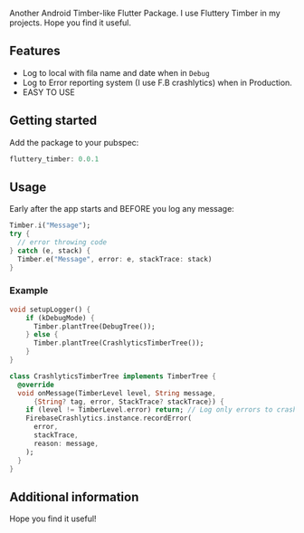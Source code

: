 
Another Android Timber-like Flutter Package. I use Fluttery Timber in my projects. Hope you find it useful.

## Features

* Log to local with fila name and date when in `Debug`
* Log to Error reporting system (I use F.B crashlytics) when in Production.
* EASY TO USE

## Getting started

Add the package to your pubspec:

```dart
fluttery_timber: 0.0.1
```


## Usage

Early after the app starts and BEFORE you log any message:

```dart
Timber.i("Message");
try {
  // error throwing code
} catch (e, stack) {
  Timber.e("Message", error: e, stackTrace: stack)
}

```

### Example
```dart
void setupLogger() {
    if (kDebugMode) {
      Timber.plantTree(DebugTree());
    } else {
      Timber.plantTree(CrashlyticsTimberTree());
    }
}

class CrashlyticsTimberTree implements TimberTree {
  @override
  void onMessage(TimberLevel level, String message,
      {String? tag, error, StackTrace? stackTrace}) {
    if (level != TimberLevel.error) return; // Log only errors to crashlytics
    FirebaseCrashlytics.instance.recordError(
      error,
      stackTrace,
      reason: message,
    );
  }
}
```

## Additional information

Hope you find it useful!